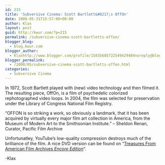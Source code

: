 ```yaml
---
id: 215
title: 'Subversive Cinema: Scott Bartlett&#8217;s OffOn'
date: 2008-05-31T15:57:00+00:00
author: Klax
layout: post
guid: http://kwur.com/?p=215
permalink: /subversive-cinema-scott-bartletts-offon/
blogger_blog:
  - blog.kwur.com
blogger_author:
  - Klaxhttp://www.blogger.com/profile/15835685722549429484noreply@blogger.com
blogger_permalink:
  - /2008/05/subversive-cinema-scott-bartletts-offon.html
categories:
  - Subversive Cinema
---
```

<div class="pf-content">
  <p>
  </p>
  
  <p>
    In 1972, Scott Bartlett played with (new) video technology and then filmed it. The resulting piece, OffOn, is a film of psychedelic colorized rephotographed video loops. In 2004, the film was selected for preservation under the Library of Congress National Film Registry.
  </p>
  
  <p>
    &#8220;OFFON is so striking a work, so obviously a landmark, that it has been acquired by virtually every major film art collection in America, from the Museum of Modern Art to the Smithsonian Institute.&#8221; &#8211; Sheldon Renan, Curator, Pacific Film Archive
  </p>
  
  <p>
    Unfortunatley, YouTube&#8217;s low-quality compression destroys much of the brilliance of the film. A nice DVD version can be found on <span class="heading">&#8220;<a href="http://www.amazon.com/exec/obidos/ASIN/B0007WFXYO/nationalfilmpr04">Treasures From American Film Archives <i>Encore Edition</i></a></span>&#8220;.
  </p>
  
  <p>
    -Klax
  </p>
</div>